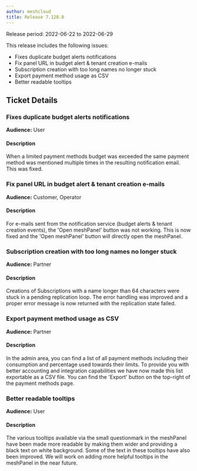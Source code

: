 ```yaml
---
author: meshcloud
title: Release 7.128.0
---
```


Release period: 2022-06-22 to 2022-06-29

This release includes the following issues:
* Fixes duplicate budget alerts notifications
* Fix panel URL in budget alert & tenant creation e-mails
* Subscription creation with too long names no longer stuck
* Export payment method usage as CSV
* Better readable tooltips
<!--truncate-->

## Ticket Details
### Fixes duplicate budget alerts notifications
**Audience:** User<br>

#### Description
When a limited payment methods budget was exceeded the same payment 
method was mentioned multiple times in the resulting notification email. 
This was fixed.

### Fix panel URL in budget alert & tenant creation e-mails
**Audience:** Customer, Operator<br>

#### Description
For e-mails sent from the notification service (budget alerts & tenant creation events), the 'Open meshPanel' button was not working.
This is now fixed and the 'Open meshPanel' button will directly open the meshPanel.

### Subscription creation with too long names no longer stuck
**Audience:** Partner<br>

#### Description
Creations of Subscriptions with a name longer than 64 characters were stuck in a pending replication loop.
The error handling was improved and a proper error message is now returned with the replication
state failed.

### Export payment method usage as CSV
**Audience:** Partner<br>

#### Description
In the admin area, you can find a list of all payment methods including their consumption
and percentage used towards their limits. To provide you with better accounting and
integration capabilities we have now made this list exportable as a CSV file. You
can find the 'Export' button on the top-right of the payment methods page.

### Better readable tooltips
**Audience:** User<br>

#### Description
The various tooltips available via the small questionmark in the meshPanel have been made more readable
by making them wider and providing a black text on white background. Some of the text in these tooltips
have also been improved. We will work on adding more helpful tooltips in the meshPanel in the near future.

